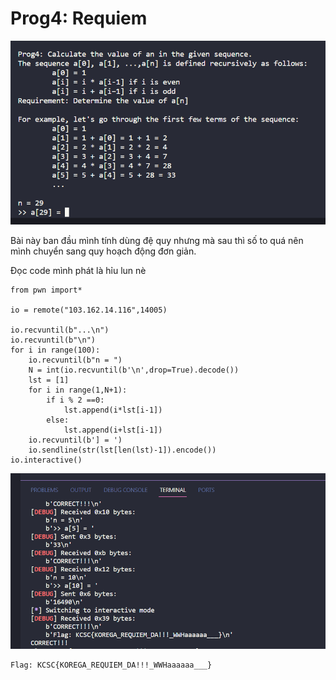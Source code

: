 # Prog4: Requiem

![1702790714068](image/Misc_Prog4/1702790714068.png)

Bài này ban đầu mình tính dùng đệ quy nhưng mà sau thì số to quá nên mình chuyển sang quy hoạch động đơn giản.

Đọc code mình phát là hỉu lun nè

```
from pwn import*

io = remote("103.162.14.116",14005)

io.recvuntil(b"...\n")
io.recvuntil(b"\n")
for i in range(100):
    io.recvuntil(b"n = ")
    N = int(io.recvuntil(b'\n',drop=True).decode())
    lst = [1]
    for i in range(1,N+1):
        if i % 2 ==0:
            lst.append(i*lst[i-1])
        else:
            lst.append(i+lst[i-1])
    io.recvuntil(b'] = ')
    io.sendline(str(lst[len(lst)-1]).encode())
io.interactive()
```

![1702790771717](image/Misc_Prog4/1702790771717.png)


```
Flag: KCSC{KOREGA_REQUIEM_DA!!!_WWHaaaaaa___}
```